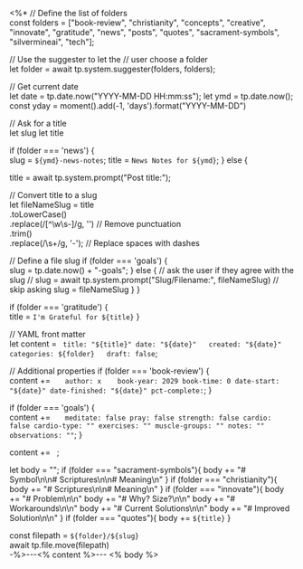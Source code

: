 <%*
// Define the list of folders  
const folders = ["book-review", "christianity", "concepts", "creative", "innovate", "gratitude", "news", "posts", "quotes", "sacrament-symbols", "silvermineai", "tech"];

// Use the suggester to let the 
// user choose a folder  
let folder = await tp.system.suggester(folders, folders);


// Get current date  
let date = tp.date.now("YYYY-MM-DD HH:mm:ss");
let ymd = tp.date.now();
const yday = moment().add(-1, 'days').format("YYYY-MM-DD")

// Ask for a title  
let slug
let title

if (folder === 'news') {  
	slug = `${ymd}-news-notes`;
	title = `News Notes for ${ymd}`;
} else {

title = await tp.system.prompt("Post title:");

// Convert title to a slug  
let fileNameSlug = title  
	.toLowerCase()  
	.replace(/[^\w\s-]/g, '') // Remove punctuation  
	.trim()  
	.replace(/\s+/g, '-'); // Replace spaces with dashes

// Define a file slug
if (folder === 'goals') {  
	slug = tp.date.now() + "-goals";
} else {
    // ask the user if they agree with the slug
    // slug = await tp.system.prompt("Slug/Filename:", fileNameSlug)
    // skip asking
    slug = fileNameSlug
}
}


if (folder === 'gratitude') {  
	title = `I'm Grateful for ${title}`
}


// YAML front matter  
let content = `
title: "${title}"
date: "${date}"  
created: "${date}"
categories: ${folder}  
draft: false`;

// Additional properties
if (folder === 'book-review') {  
	content += `  
author: x	
book-year: 2029
book-time: 0
date-start: "${date}"
date-finished: "${date}"
pct-complete:`;
} 

if (folder === 'goals') {  
	content += `  
meditate: false
pray: false
strength: false
cardio: false
cardio-type: ""
exercises: ""
muscle-groups: ""
notes: ""
observations: ""`;
} 


content += `
`;

let body = ""; 
if (folder === "sacrament-symbols"){
  body += "# Symbol\n\n# Scriptures\n\n# Meaning\n"
}
if (folder === "christianity"){
  body += "# Scriptures\n\n# Meaning\n"
}
if (folder === "innovate"){
  body += "# Problem\n\n"
  body += "# Why? Size?\n\n"
  body += "# Workarounds\n\n"
  body += "# Current Solutions\n\n"
  body += "# Improved Solution\n\n"
}
if (folder === "quotes"){
  body += `${title}`
}

const filepath = `${folder}/${slug}`  
await tp.file.move(filepath)  
-%>---<% content %>---
<% body %>
